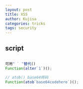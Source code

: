 ```yaml
---
layout: post
title: XSS
author: Kujisa
categories: tricks
tags: security
---
```



## script

```javascript

可用" ` "替代()
Function(alter`1`)();

// atob() base64转码
Function(atob`base64codehere`)();

```
